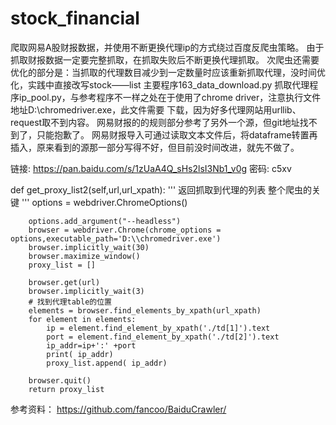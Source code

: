 
# stock_financial
爬取网易A股财报数据，并使用不断更换代理ip的方式绕过百度反爬虫策略。
由于抓取财报数据一定要完整抓取，在抓取失败后不断更换代理抓取。
次爬虫还需要优化的部分是：当抓取的代理数目减少到一定数量时应该重新抓取代理，没时间优化，实践中直接改写stock——list
主要程序163_data_download.py
抓取代理程序ip_pool.py，与参考程序不一样之处在于使用了chrome driver，注意执行文件地址D:\\chromedriver.exe，此文件需要
下载，因为好多代理网站用urllib、request取不到内容。
网易财报的的规则部分参考了另外一个源，但git地址找不到了，只能抱歉了。
网易财报导入可通过读取文本文件后，将dataframe转置再插入，原来看到的源那一部分写得不好，但目前没时间改进，就先不做了。

链接: https://pan.baidu.com/s/1zUaA4Q_sHs2lsI3Nb1_v0g 密码: c5xv

def get_proxy_list2(self,url,url_xpath):
        '''
        返回抓取到代理的列表
        整个爬虫的关键
        '''
        options = webdriver.ChromeOptions()  
   
        options.add_argument("--headless")  
        browser = webdriver.Chrome(chrome_options = options,executable_path='D:\\chromedriver.exe')
        browser.implicitly_wait(30)
        browser.maximize_window()
        proxy_list = []
        
        browser.get(url)
        browser.implicitly_wait(3)
        # 找到代理table的位置
        elements = browser.find_elements_by_xpath(url_xpath)
        for element in elements:           
            ip = element.find_element_by_xpath('./td[1]').text
            port = element.find_element_by_xpath('./td[2]').text
            ip_addr=ip+':' +port
            print( ip_addr)
            proxy_list.append( ip_addr)
                
        browser.quit()
        return proxy_list
参考资料： https://github.com/fancoo/BaiduCrawler/
